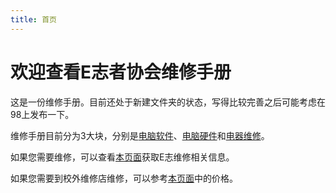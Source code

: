 ```yaml
---
title: 首页
---
```

# 欢迎查看E志者协会维修手册

这是一份维修手册。目前还处于新建文件夹的状态，写得比较完善之后可能考虑在98上发布一下。

维修手册目前分为3大块，分别是[电脑软件](software)、[电脑硬件](hardware)和[电器维修](appliance)。

如果您需要维修，可以查看[本页面](process)获取E志维修相关信息。

如果您需要到校外维修店维修，可以参考[本页面](costs)中的价格。